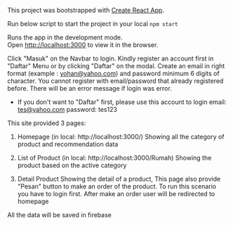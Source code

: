 This project was bootstrapped with [Create React App](https://github.com/facebook/create-react-app).

Run below script to start the project in your local
`npm start`

Runs the app in the development mode.<br>
Open [http://localhost:3000](http://localhost:3000) to view it in the browser.

Click "Masuk" on the Navbar to login.
Kindly register an account first in "Daftar" Menu or by clicking "Daftar" on the modal.
Create an email in right format (example : yohan@yahoo.com) and password minimum 6 digits of character.
You cannot register with email/password that already registered before.
There will be an error message if login was error.

- If you don't want to "Daftar" first, please use this account to login
email: tes@yahoo.com
password: tes123


This site provided 3 pages:
1. Homepage (in local: http://localhost:3000/)
Showing all the category of product and recommendation data

2. List of Product (in local: http://localhost:3000/Rumah)
Showing the product based on the active category

3. Detail Product
Showing the detail of a product,
This page also provide "Pesan" button to make an order of the product.
To run this scenario you have to login first.
After make an order user will be redirected to homepage


All the data will be saved in firebase 

